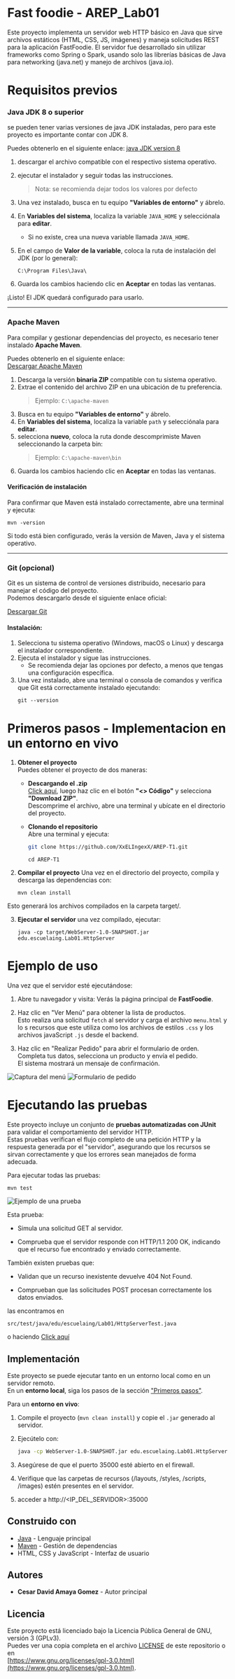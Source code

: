 # Fast foodie - AREP_Lab01
Este proyecto implementa un servidor web HTTP básico en Java que sirve archivos estáticos (HTML, CSS, JS, imágenes) y maneja solicitudes REST para la aplicación FastFoodie. El servidor fue desarrollado sin utilizar frameworks como Spring o Spark, usando solo las librerías básicas de Java para networking (java.net) y manejo de archivos (java.io).

# Requisitos previos
###  Java JDK 8 o superior
se pueden tener varias versiones de java JDK instaladas, pero para este proyecto es importante contar con JDK 8.

Puedes obtenerlo en el siguiente enlace:
[java JDK version 8](https://www.oracle.com/latam/java/technologies/javase/javase8-archive-downloads.html)

1. descargar el archivo compatible con el respectivo sistema operativo.

2. ejecutar el instalador y seguir todas las instrucciones.
    >Nota: se recomienda dejar todos los valores por defecto
3. Una vez instalado, busca en tu equipo **"Variables de entorno"** y ábrelo.  
4. En **Variables del sistema**, localiza la variable `JAVA_HOME` y selecciónala para **editar**.  
   - Si no existe, crea una nueva variable llamada `JAVA_HOME`.  
5. En el campo de **Valor de la variable**, coloca la ruta de instalación del JDK (por lo general):
    ```
    C:\Program Files\Java\
    ```

6. Guarda los cambios haciendo clic en **Aceptar** en todas las ventanas.  

¡Listo! El JDK quedará configurado para usarlo.

---

### Apache Maven  
Para compilar y gestionar dependencias del proyecto, es necesario tener instalado **Apache Maven**.  

Puedes obtenerlo en el siguiente enlace:  
[Descargar Apache Maven](https://maven.apache.org/download.cgi)  

1. Descarga la versión **binaria ZIP** compatible con tu sistema operativo.  
2. Extrae el contenido del archivo ZIP en una ubicación de tu preferencia.  
   > Ejemplo: `C:\apache-maven`  
3. Busca en tu equipo **"Variables de entorno"** y ábrelo.  
4. En **Variables del sistema**, localiza la variable `path` y selecciónala para **editar**.    
5. selecciona **nuevo**, coloca la ruta donde descomprimiste Maven seleccionando la carpeta bin:  
   > Ejemplo: `C:\apache-maven\bin` 
6. Guarda los cambios haciendo clic en **Aceptar** en todas las ventanas.  

#### Verificación de instalación  
Para confirmar que Maven está instalado correctamente, abre una terminal y ejecuta:  
```
mvn -version
```
Si todo está bien configurado, verás la versión de Maven, Java y el sistema operativo.

***
### Git (opcional)
Git es un sistema de control de versiones distribuido, necesario para manejar el código del proyecto.  
Podemos descargarlo desde el siguiente enlace oficial:  

[Descargar Git](https://git-scm.com/downloads)

#### Instalación:
1. Selecciona tu sistema operativo (Windows, macOS o Linux) y descarga el instalador correspondiente.
2. Ejecuta el instalador y sigue las instrucciones.
   - Se recomienda dejar las opciones por defecto, a menos que tengas una configuración específica.
3. Una vez instalado, abre una terminal o consola de comandos y verifica que Git está correctamente instalado ejecutando:
    ```
    git --version
    ```

# Primeros pasos - Implementacion en un entorno en vivo

1. **Obtener el proyecto**  
   Puedes obtener el proyecto de dos maneras:

   - **Descargando el .zip**  
     [Click aquí](https://github.com/XxELIngexX/AREP-T1.git), luego haz clic en el botón **"<> Código"** y selecciona **"Download ZIP"**.  
     Descomprime el archivo, abre una terminal y ubícate en el directorio del proyecto.

   - **Clonando el repositorio**  
     Abre una terminal y ejecuta:
     ```bash
     git clone https://github.com/XxELIngexX/AREP-T1.git
     ```
     ```
     cd AREP-T1
     ```
2. **Compilar el proyecto**
   Una vez en el directorio del proyecto, compila y descarga las dependencias con:
    ```
    mvn clean install
    ```

Esto generará los archivos compilados en la carpeta target/.


3. **Ejecutar el servidor** 
una vez compilado, ejecutar:
    ```
    java -cp target/WebServer-1.0-SNAPSHOT.jar edu.escuelaing.Lab01.HttpServer
    ```

# Ejemplo de uso

Una vez que el servidor esté ejecutándose:

1. Abre tu navegador y visita:
Verás la página principal de **FastFoodie**.

2. Haz clic en "Ver Menú" para obtener la lista de productos.  
Esto realiza una solicitud `fetch` al servidor y carga el archivo `menu.html` y lo s recursos que este utiliza como  los archivos de estilos `.css` y los archivos javaScript `.js` desde el backend.

3. Haz clic en "Realizar Pedido" para abrir el formulario de orden.  
Completa tus datos, selecciona un producto y envía el pedido.  
El sistema mostrará un mensaje de confirmación.

![Captura del menú](docs/menu.png)
![Formulario de pedido](docs/order.png)


# Ejecutando las pruebas

Este proyecto incluye un conjunto de **pruebas automatizadas con JUnit** para validar el comportamiento del servidor HTTP.  
Estas pruebas verifican el flujo completo de una petición HTTP y la respuesta generada por el "servidor", asegurando que los recursos se sirvan correctamente y que los errores sean manejados de forma adecuada.

Para ejecutar todas las pruebas:
```
mvn test
```


![Ejemplo de una prueba](docs/pruebas.png)

Esta prueba:

- Simula una solicitud GET al servidor.

- Comprueba que el servidor responde con HTTP/1.1 200 OK, indicando que el recurso fue encontrado y enviado correctamente.

También existen pruebas que:

- Validan que un recurso inexistente devuelve 404 Not Found.

- Comprueban que las solicitudes POST procesan correctamente los datos enviados.

las encontramos en 

```
src/test/java/edu/escuelaing/Lab01/HttpServerTest.java
```

o haciendo [Click aquí](src/test/java/edu/escuelaing/Lab01/HttpServerTest.java)


## Implementación

Este proyecto se puede ejecutar tanto en un entorno local como en un servidor remoto.  
En un **entorno local**, siga los pasos de la sección ["Primeros pasos"](#primeros-pasos).  

Para un **entorno en vivo**:
1. Compile el proyecto (`mvn clean install`) y copie el `.jar` generado al servidor.
2. Ejecútelo con:
   ```bash
   java -cp WebServer-1.0-SNAPSHOT.jar edu.escuelaing.Lab01.HttpServer
3. Asegúrese de que el puerto 35000 esté abierto en el firewall.

4. Verifique que las carpetas de recursos (/layouts, /styles, /scripts, /images) estén presentes en el servidor.

5. acceder a http://<IP_DEL_SERVIDOR>:35000

## Construido con
* [Java](https://www.oracle.com/java/) - Lenguaje principal
* [Maven](https://maven.apache.org/) - Gestión de dependencias
* HTML, CSS y JavaScript - Interfaz de usuario

## Autores
* **Cesar David Amaya Gomez** - Autor principal

## Licencia

Este proyecto está licenciado bajo la Licencia Pública General de GNU, versión 3 (GPLv3).  
Puedes ver una copia completa en el archivo [LICENSE](LICENSE) de este repositorio o en  
[https://www.gnu.org/licenses/gpl-3.0.html](https://www.gnu.org/licenses/gpl-3.0.html).
